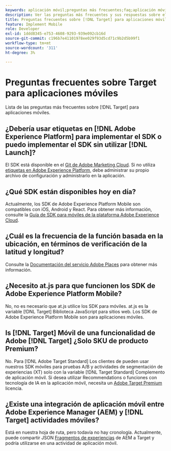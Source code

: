 ```yaml
---
keywords: aplicación móvil;preguntas más frecuentes;faq;aplicación móvil de target
description: Ver las preguntas más frecuentes y sus respuestas sobre el Adobe [!DNL Target] para aplicaciones móviles.
title: Preguntas frecuentes sobre [!DNL Target] para aplicaciones móviles?
feature: Implement Mobile
role: Developer
exl-id: 1ddd8345-e753-4608-9293-939e092cb16d
source-git-commit: c196b7e41101978ee029f93d5cd71c9b2d5b99f1
workflow-type: tm+mt
source-wordcount: '311'
ht-degree: 3%

---
```


# Preguntas frecuentes sobre Target para aplicaciones móviles

Lista de las preguntas más frecuentes sobre [!DNL Target] para aplicaciones móviles.

## ¿Debería usar etiquetas en [!DNL Adobe Experience Platform] para implementar el SDK o puedo implementar el SDK sin utilizar [!DNL Launch]?

El SDK está disponible en el [Git de Adobe Marketing Cloud](https://github.com/Adobe-Marketing-Cloud/acp-sdks/). Si no utiliza [etiquetas en Adobe Experience Platform](https://experienceleague.adobe.com/docs/experience-platform/tags/home.html?lang=es), debe administrar su propio archivo de configuración y administrarlo en la aplicación.

## ¿Qué SDK están disponibles hoy en día?

Actualmente, los SDK de Adobe Experience Platform Mobile son compatibles con iOS, Android y React. Para obtener más información, consulte la [Guía de SDK para móviles de la plataforma Adobe Experience Cloud](https://aep-sdks.gitbook.io/docs/).

## ¿Cuál es la frecuencia de la función basada en la ubicación, en términos de verificación de la latitud y longitud?

Consulte la [Documentación del servicio Adobe Places](https://experienceleague.adobe.com/docs/places/using/home.html) para obtener más información.

## ¿Necesito at.js para que funcionen los SDK de Adobe Experience Platform Mobile?

No, no es necesario que at.js utilice los SDK para móviles. at.js es la variable [!DNL Target] Biblioteca JavaScript para sitios web. Los SDK de Adobe Experience Platform Mobile son para aplicaciones móviles.

## Is [!DNL Target] Móvil de una funcionalidad de Adobe [!DNL Target] ¿Solo SKU de producto Premium?

No. Para [!DNL Adobe Target Standard] Los clientes de pueden usar nuestros SDK móviles para pruebas A/B y actividades de segmentación de experiencias (XT) solo con la variable [!DNL Target Standard] Complemento de aplicación móvil. Si desea utilizar Recommendations o funciones con tecnología de IA en la aplicación móvil, necesita un [Adobe Target Premium](/help/main/c-intro/intro.md#premium) licencia.

## ¿Existe una integración de aplicación móvil entre Adobe Experience Manager (AEM) y [!DNL Target] actividades móviles?

Está en nuestra hoja de ruta, pero todavía no hay cronología. Actualmente, puede compartir JSON [Fragmentos de experiencias](/help/main/c-experiences/c-manage-content/aem-experience-fragments.md) de AEM a Target y podría utilizarse en una actividad de aplicación móvil.
